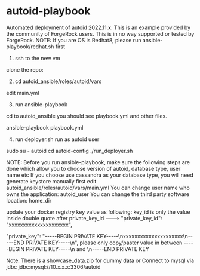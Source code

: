 # autoid-playbook
Automated deployment of autoid 2022.11.x. This is an example provided by the community of ForgeRock users. This is in no way supported or tested by ForgeRock.
NOTE:
If you are OS is Redhat8, please run ansible-playbook/redhat.sh first

1. ssh to the new vm

clone the repo:

2. cd autoid_ansible/roles/autoid/vars

edit main.yml

3. run ansible-playbook

cd to autoid_ansible
you should see playbook.yml and other files.

ansible-playbook playbook.yml

4. run deployer.sh run as autoid user

sudo su - autoid
cd autoid-config
./run_deployer.sh 

NOTE:
Before you run ansible-playbook, make sure the following steps are done which allow you to choose version of autoid, database type, user name etc
If you choose use cassandra as your database type, you will need generate keystore manually first
edit autoid_ansible/roles/autoid/vars/main.yml
You can change user name who owns the application: autoid_user
You can change the third party software location: home_dir

update your docker registry key value as following:
key_id is only the value inside double quote after private_key_id ---> "private_key_id": "xxxxxxxxxxxxxxxxxxxxx",

"private_key": "-----BEGIN PRIVATE KEY-----\nxxxxxxxxxxxxxxxxxxxxx\n-----END PRIVATE KEY-----\n",
please only copy/paster value in between -----BEGIN PRIVATE KEY-----\n  and \n-----END PRIVATE KEY


Note:
There is a showcase_data.zip for dummy data
or
Connect to mysql via jdbc
jdbc:mysql://10.x.x.x:3306/autoid
